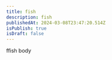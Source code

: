 ```yaml
---
title: fish
description: fish
publishedAt: 2024-03-08T23:47:20.514Z
isPublish: true
isDraft: false
---
```

ffish body